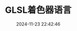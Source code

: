 ---
title: GLSL着色器语言
tags:
  - Unity
  - 着色器语言
  - 跨平台
categories:
  - - Shader
    - GLSL 
  - - 引擎开发
    - Unity
abbrlink: e998ae0f
date: 2024-11-23 22:42:46
top_img: /tex/GLSL.png
cover: /tex/GLSL.png
---